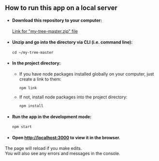 ## How to run this app on a local server

* ####  Download this repository to your computer:
    [Link for "my-tree-master.zip" file](https://github.com/bulllittt1/my-tree/archive/master.zip)
  
* #### Unzip and go into the directory via CLI (i.e. command line):
    `cd ~/my-tree-master`
    
* #### In the project directory:
    * If you have node packages installed globally on your computer, just create a link to them: <br>
      
      `npm link`
      
    * If not, install node packages into the project directory: <br>
    
      `npm install`
 
 * #### Run the app in the development mode:
    `npm start`
    
* #### Open [http://localhost:3000](http://localhost:3000) to view it in the browser.

The page will reload if you make edits.<br>
You will also see any errors and messages in the console.
